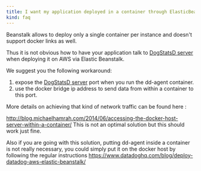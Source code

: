```yaml
---
title: I want my application deployed in a container through ElasticBeanstalk to talk to DogStatsD
kind: faq
---
```


Beanstalk allows to deploy only a single container per instance and doesn't support docker links as well.

Thus it is not obvious how to have your application talk to [DogStatsD server](/developers/dogstatsd) when deploying it on AWS via Elastic Beanstalk.

We suggest you the following workaround:

1. expose the [DogStatsD server](/developers/dogstatsd) port when you run the dd-agent container.
2. use the docker bridge ip address to send data from within a container to this port.

More details on achieving that kind of network traffic can be found here :

http://blog.michaelhamrah.com/2014/06/accessing-the-docker-host-server-within-a-container/
This is not an optimal solution but this should work just fine.

Also if you are going with this solution, putting dd-agent inside a container is not really necessary, you could simply put it on the docker host by following the regular instructions https://www.datadoghq.com/blog/deploy-datadog-aws-elastic-beanstalk/
